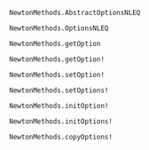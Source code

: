 ```@docs
NewtonMethods.AbstractOptionsNLEQ
```

```@docs
NewtonMethods.OptionsNLEQ
```

```@docs
NewtonMethods.getOption
```

```@docs
NewtonMethods.getOption!
```

```@docs
NewtonMethods.setOption!
```

```@docs
NewtonMethods.setOptions!
```

```@docs
NewtonMethods.initOption!
```

```@docs
NewtonMethods.initOptions!
```

```@docs
NewtonMethods.copyOptions!
```
